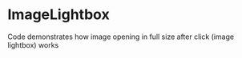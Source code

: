 # ImageLightbox
Code demonstrates how image opening in full size after click (image lightbox) works
